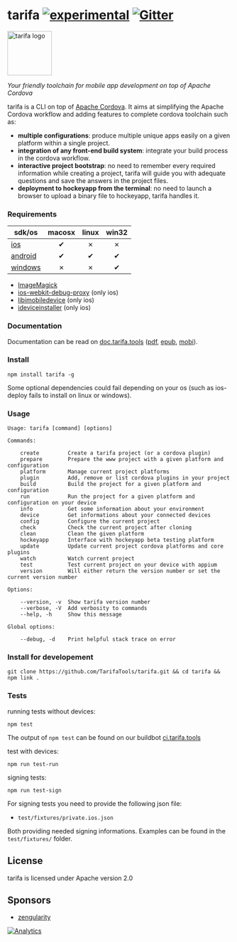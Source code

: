 tarifa [![experimental](http://badges.github.io/stability-badges/dist/experimental.svg)](http://github.com/hughsk/stability-badges) [![Gitter](https://badges.gitter.im/Join%20Chat.svg)](https://gitter.im/TarifaTools/tarifa)
======

<a href="http://tarifa.tools">
    <img src="./template/assets/logo.png" width="100px" align="center" alt="tarifa logo" />
</a>

*Your friendly toolchain for mobile app development on top of Apache Cordova*

tarifa is a CLI on top of [Apache Cordova](http://cordova.apache.org/).
It aims at simplifying the Apache Cordova workflow and adding features to complete cordova toolchain such as:

* **multiple configurations**: produce multiple unique apps easily on a given platform within a single project.
* **integration of any front-end build system**: integrate your build process in the cordova workflow.
* **interactive project bootstrap**: no need to remember every required information while creating a project, tarifa will guide you
with adequate questions and save the answers in the project files.
* **deployment to hockeyapp from the terminal**: no need to launch a browser to upload a binary file to hockeyapp, tarifa handles it.

### Requirements

| sdk/os                                     | macosx | linux | win32 |
| -------------------------------------------|:------:|:-----:|:-----:|
| [ios](http://developer.apple.com/)         | ✔      | ✗     | ✗     |
| [android](http://developer.android.com/)   | ✔      | ✔     | ✔     |
| [windows](https://www.visualstudio.com/products/visual-studio-community-vs) | ✗      | ✗     | ✔     |

* [ImageMagick](http://www.imagemagick.org/)
* [ios-webkit-debug-proxy](https://github.com/google/ios-webkit-debug-proxy)  (only ios)
* [libimobiledevice](http://www.libimobiledevice.org/)  (only ios)
* [ideviceinstaller](http://www.libimobiledevice.org/)  (only ios)

### Documentation

Documentation can be read on [doc.tarifa.tools](http://doc.tarifa.tools) ([pdf](https://www.gitbook.com/download/pdf/book/42loops/tarifa), [epub](https://www.gitbook.com/download/epub/book/42loops/tarifa), [mobi](https://www.gitbook.com/download/mobi/book/42loops/tarifa)).

### Install

```
npm install tarifa -g
```

Some optional dependencies could fail depending on your os
(such as ios-deploy fails to install on linux or windows).

### Usage

```
Usage: tarifa [command] [options]

Commands:

    create         Create a tarifa project (or a cordova plugin)
    prepare        Prepare the www project with a given platform and configuration
    platform       Manage current project platforms
    plugin         Add, remove or list cordova plugins in your project
    build          Build the project for a given platform and configuration
    run            Run the project for a given platform and configuration on your device
    info           Get some information about your environment
    device         Get informations about your connected devices
    config         Configure the current project
    check          Check the current project after cloning
    clean          Clean the given platform
    hockeyapp      Interface with hockeyapp beta testing platform
    update         Update current project cordova platforms and core plugins
    watch          Watch current project
    test           Test current project on your device with appium
    version        Will either return the version number or set the current version number

Options:

    --version, -v  Show tarifa version number
    --verbose, -V  Add verbosity to commands
    --help, -h     Show this message

Global options:

    --debug, -d    Print helpful stack trace on error
```

### Install for developement

```
git clone https://github.com/TarifaTools/tarifa.git && cd tarifa && npm link .
```

### Tests

running tests without devices:

```
npm test
```

The output of `npm test` can be found on our buildbot [ci.tarifa.tools](http://ci.tarifa.tools/)

test with devices:

```
npm run test-run
```

signing tests:

```
npm run test-sign
```

For signing tests you need to provide the following json file:

- `test/fixtures/private.ios.json`

Both providing needed signing informations.
Examples can be found in the `test/fixtures/` folder.

## License

tarifa is licensed under Apache version 2.0

## Sponsors

* [zengularity](http://zengularity.com)

[![Analytics](https://ga-beacon.appspot.com/UA-35740178-1/tarifa/readme?pixel)](https://github.com/igrigorik/ga-beacon)
